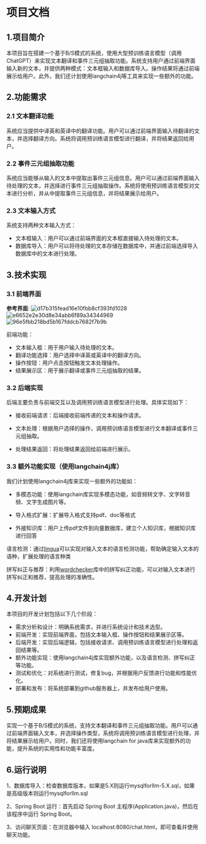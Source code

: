 #  项目文档

## 1.项目简介 

本项目旨在搭建一个基于B/S模式的系统，使用大型预训练语言模型（调用ChatGPT）来实现文本翻译和事件三元组抽取功能。系统支持用户通过前端界面输入新的文本，并提供两种模式：文本框输入和数据库导入。操作结果将通过前端展示给用户。此外，我们还计划使用langchain4j等工具来实现一些额外的功能。

## 2.功能需求

###  2.1 文本翻译功能 

系统应当提供中译英和英译中的翻译功能。用户可以通过前端界面输入待翻译的文本，并选择翻译方向。系统将调用预训练语言模型进行翻译，并将结果返回给用户。

### 2.2 事件三元组抽取功能 

系统应当能够从输入的文本中提取出事件三元组信息。用户可以通过前端界面输入待处理的文本，并选择进行事件三元组抽取操作。系统将使用预训练语言模型对文本进行分析，并从中提取事件三元组信息，并将结果展示给用户。

### 2.3 文本输入方式 

系统支持两种文本输入方式：

- 文本框输入：用户可以通过前端界面的文本框直接输入待处理的文本。
- 数据库导入：用户可以将待处理的文本存储在数据库中，并通过前端选择导入数据库中的文本进行处理。

## 3.技术实现 

### 3.1 前端界面 

**参考界面**:
![d17b315fead16e10fbb8cf393fd1028](https://github.com/leejamesss/LLM_Java/assets/117844938/4fd4e1ad-8bac-494b-8772-343253372ce4)
![e6652e2e30d8e34abb6f89a34344969](https://github.com/leejamesss/LLM_Java/assets/117844938/57d1b969-536d-46fd-b78c-5267f61d1c2e)
![96e5fbb218bd5b167fddcb7682f7b9b](https://github.com/leejamesss/LLM_Java/assets/117844938/e7a74203-f0c9-4e64-aa2b-d5c7b97cd482)


前端功能：

- 文本输入框：用于用户输入待处理的文本。
- 翻译功能选择：用户选择中译英或英译中的翻译方向。
- 操作按钮：用户点击按钮触发文本处理操作。
- 结果展示区：用于展示翻译或事件三元组抽取的结果。

### 3.2 后端实现 

后端主要负责与前端交互以及调用预训练语言模型进行处理。具体实现如下：

- 接收前端请求：后端接收前端传递的文本和操作请求。

- 文本处理：根据用户选择的操作，调用预训练语言模型进行文本翻译或事件三元组抽取。

- 处理结果返回：将处理结果返回给前端进行展示。

  

### 3.3 额外功能实现（使用langchain4j库） 

我们计划使用langchain4j库来实现一些额外的功能如：

- 多模态功能：使用langchain库实现多模态功能，如音频转文字、文字转音频、文字生成图片等。

- 导入格式扩展：扩展导入格式支持pdf、doc等格式

- 外接知识库：用户上传pdf文件到向量数据库，建立个人知识库，根据知识库进行回答

  

语言检测：通过[lingua](https://github.com/pemistahl/lingua)可以实现对输入文本的语言检测功能，帮助确定输入文本的语种，扩展处理的语言种类



拼写纠正与推荐：利用[wordchecker](https://github.com/houbb/word-checker)库中的拼写纠正功能，可以对输入文本进行拼写纠正和推荐，提高处理的准确性。



## 4.开发计划 

本项目的开发计划包括以下几个阶段：

- 需求分析和设计：明确系统需求，并进行系统设计和技术选型。
- 前端开发：实现前端界面，包括文本输入框、操作按钮和结果展示区等。
- 后端开发：实现后端逻辑，包括接收请求、调用预训练语言模型进行处理和返回结果等。
- 额外功能实现：使用langchain4j库实现额外功能，以及语言检测、拼写纠正等功能。
- 测试和优化：对系统进行测试，修复bug，并根据用户反馈进行功能和性能优化。
- 部署和发布：将系统部署到github服务器上，并发布给用户使用。



## 5.预期成果 

实现一个基于B/S模式的系统，支持文本翻译和事件三元组抽取功能。用户可以通过前端界面输入文本，并选择操作类型，系统将调用预训练语言模型进行处理，并将结果展示给用户。同时，我们还将使用langchain for java库来实现额外的功能，提升系统的实用性和功能丰富度。



## 6.运行说明

1、数据库导入：检查数据库版本，如果是5.X则运行mysqlforllm-5.X.sql，如果是高级版本则运行mysqlforllm.sql

2、Spring Boot 运行：首先启动 Spring Boot 主程序(Application.java)，然后在该程序中运行 Spring Boot。

3、访问聊天页面：在浏览器中输入 localhost:8080/chat.html，即可查看并使用聊天功能。





